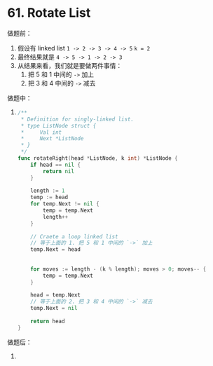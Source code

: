 # 61. Rotate List

做题前：

1.  假设有 linked list  `1 -> 2 -> 3 -> 4 -> 5` `k = 2`
1. 最终结果就是 `4 -> 5 -> 1 -> 2 -> 3`
3. 从结果来看，我们就是要做两件事情：
   1. 把 5 和 1 中间的 `->` 加上
   2. 把 3 和 4 中间的 `->` 减去


做题中：

1. ```go
   /**
    * Definition for singly-linked list.
    * type ListNode struct {
    *     Val int
    *     Next *ListNode
    * }
    */
   func rotateRight(head *ListNode, k int) *ListNode {
       if head == nil {
           return nil
       }
       
       length := 1
       temp := head
       for temp.Next != nil {
           temp = temp.Next
           length++
       }
       
       // Craete a loop linked list
       // 等于上面的 1. 把 5 和 1 中间的 `->` 加上
       temp.Next = head
       
       
       for moves := length - (k % length); moves > 0; moves-- {
           temp = temp.Next
       }
       
       head = temp.Next
       // 等于上面的 2. 把 3 和 4 中间的 `->` 减去
       temp.Next = nil
       
       return head
   }
   ```

做题后：

1. 


